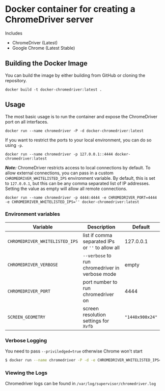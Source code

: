 # Docker container for creating a ChromeDriver server

Includes

* ChromeDriver (Latest)
* Google Chrome (Latest Stable)

## Building the Docker Image

You can build the image by either building from GitHub or cloning the repository.

```
docker build -t docker-chromedriver:latest .
```

## Usage

The most basic usage is to run the container and expose the ChromeDriver port on all interfaces.

```
docker run --name chromedriver -P -d docker-chromedriver:latest
```

If you want to restrict the ports to your local environment, you can do so using `-p`.

```
docker run --name chromedriver -p 127.0.0.1::4444 docker-chromedriver:latest
```

***Note:*** ChromeDriver restricts access to local connections by default.  To allow external connections, you can pass in a custom `CHROMEDRIVER_WHITELISTED_IPS` environment variable.  By default, this is set to `127.0.0.1`, but this can be any comma separated list of IP addresses.  Setting the value as empty will allow all remote connections.

```
docker run --name chromedriver -p 4444:4444 -e CHROMEDRIVER_PORT=4444 -e CHROMEDRIVER_WHITELISTED_IPS='' docker-chromedriver:latest
```

### Environment variables

| Variable      | Description   | Default | 
| ------------- |---------------| ---------|
| `CHROMEDRIVER_WHITELISTED_IPS` | list if comma separated IPs or `''` to allow all | 127.0.0.1 |
| `CHROMEDRIVER_VERBOSE` | `--verbose` to run chromedriver in verbose mode | empty |
| `CHROMEDRIVER_PORT` | port number to run chromedriver on | 4444 |
| `SCREEN_GEOMETRY` | screen resolution settings for `Xvfb` | `"1440x900x24"` |


### Verbose Logging

You need to pass `--priviledged=true` otherwise Chrome won't start

```sh
$ docker run --name chromedriver -P -d -e CHROMEDRIVER_WHITELISTED_IPS='' -e CHROMEDRIVER_VERBOSE='--verbose' --privileged=true chromedriver:latest
 ```
 
### Viewing the Logs

Chromedriver logs can be found in `/var/log/supervisor/chromedriver.log`
